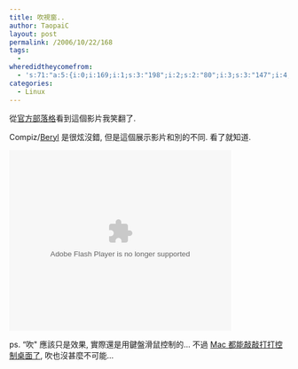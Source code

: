```yaml
---
title: 吹視窗..
author: TaopaiC
layout: post
permalink: /2006/10/22/168
tags:
  - 
wheredidtheycomefrom:
  - 's:71:"a:5:{i:0;i:169;i:1;s:3:"198";i:2;s:2:"80";i:3;s:3:"147";i:4;s:3:"163";}";'
categories:
  - Linux
---
```

從[官方部落格][1]看到這個影片我笑翻了.

Compiz/[Beryl][2] 是很炫沒錯, 但是這個展示影片和別的不同. 看了就知道.

<!--more-->

  
<embed src="http://video.google.com/googleplayer.swf?docId=4471114863140451531&hl=zh-TW" style="width: 400px; height: 326px" id="VideoPlayback" type="application/x-shockwave-flash">
</embed>

  
ps. &#8220;吹" 應該只是效果, 實際還是用鍵盤滑鼠控制的&#8230; 不過 [Mac 都能敲敲打打控制桌面了][3], 吹也沒甚麼不可能&#8230;

 [1]: http://blog.beryl-project.org/?p=14
 [2]: http://www.beryl-project.org/
 [3]: http://blog.medallia.com/2006/05/smacbook_pro.html